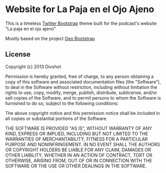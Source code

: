 # Website for La Paja en el Ojo Ajeno

This is a timeless [Twitter Bootstrap](http://twitter.github.com/bootstrap) theme built for the podcast's website "La paja en el ojo ajeno"

Mostly based on the project [Geo Bootstrap](https://github.com/divshot/geo-bootstrap)

## License

Copyright (c) 2013 Divshot

Permission is hereby granted, free of charge, to any person obtaining a copy of this software and associated documentation files (the "Software"), to deal in the Software without restriction, including without limitation the rights to use, copy, modify, merge, publish, distribute, sublicense, and/or sell copies of the Software, and to permit persons to whom the Software is furnished to do so, subject to the following conditions:

The above copyright notice and this permission notice shall be included in all copies or substantial portions of the Software.

THE SOFTWARE IS PROVIDED "AS IS", WITHOUT WARRANTY OF ANY KIND, EXPRESS OR IMPLIED, INCLUDING BUT NOT LIMITED TO THE WARRANTIES OF MERCHANTABILITY, FITNESS FOR A PARTICULAR PURPOSE AND NONINFRINGEMENT. IN NO EVENT SHALL THE AUTHORS OR COPYRIGHT HOLDERS BE LIABLE FOR ANY CLAIM, DAMAGES OR OTHER LIABILITY, WHETHER IN AN ACTION OF CONTRACT, TORT OR OTHERWISE, ARISING FROM, OUT OF OR IN CONNECTION WITH THE SOFTWARE OR THE USE OR OTHER DEALINGS IN THE SOFTWARE.